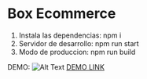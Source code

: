 
# Box Ecommerce

1. Instala las dependencias: npm i 
2. Servidor de desarrollo: npm run start
3. Modo de produccion: npm run build

DEMO:
![Alt Text](https://i.ibb.co/MB9KqcY/screen-capture-1.gif)
[DEMO LINK](https://upbeat-easley-ac4bf5.netlify.app/)

